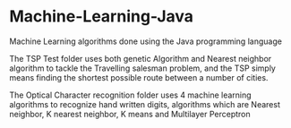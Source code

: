 # Machine-Learning-Java
Machine Learning algorithms done using the Java programming language

The TSP Test folder uses both genetic Algorithm and Nearest neighbor algorithm to tackle the Travelling salesman problem, and the TSP simply means finding the shortest possible route between a number of cities. 

The Optical Character recognition folder uses 4 machine learning algorithms to recognize hand written digits, algorithms which are Nearest neighbor, K nearest neighbor, K means and Multilayer Perceptron
